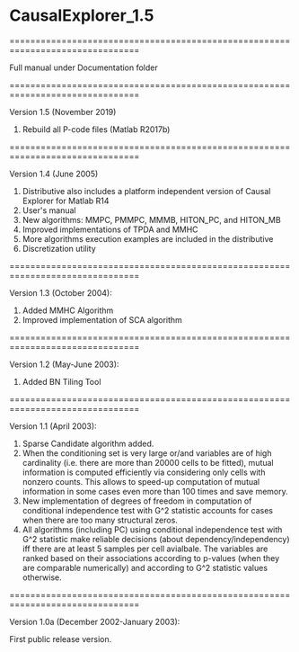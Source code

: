 # CausalExplorer_1.5

===============================================================================

Full manual under Documentation folder

===============================================================================

Version 1.5 (November 2019)

1. Rebuild all P-code files (Matlab R2017b)

===============================================================================

Version 1.4 (June 2005)

1. Distributive also includes a platform independent version of Causal Explorer for Matlab R14
2. User's manual
3. New algorithms: MMPC, PMMPC, MMMB, HITON_PC, and HITON_MB
4. Improved implementations of TPDA and MMHC
5. More algorithms execution examples are included in the distributive
6. Discretization utility

===============================================================================

Version 1.3 (October 2004):

1. Added MMHC Algorithm
2. Improved implementation of SCA algorithm

===============================================================================

Version 1.2 (May-June 2003):

1. Added BN Tiling Tool

===============================================================================

Version 1.1 (April 2003):

1. Sparse Candidate algorithm added. 
2. When the conditioning set is very large or/and variables are of high cardinality (i.e. there are more 
   than 20000 cells to be fitted), mutual information is computed efficiently via considering only cells 
   with nonzero counts. This allows to speed-up computation of mutual information in some cases even more 
   than 100 times and save memory.
3. New implementation of degrees of freedom in computation of conditional independence test with G^2 
   statistic accounts for cases when there are too many structural zeros.
4. All algorithms (including PC) using conditional independence test with G^2 statistic make reliable 
   decisions (about dependency/independency) iff there are at least 5 samples per cell avialbale. 
   The variables are ranked based on their associations according to p-values (when they are comparable
   numerically) and according to G^2 statistic values otherwise.

===============================================================================

Version 1.0a (December 2002-January 2003):

   First public release version.

